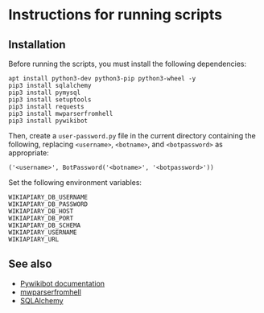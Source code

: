 # Instructions for running scripts

## Installation
Before running the scripts, you must install the following dependencies:

```
apt install python3-dev python3-pip python3-wheel -y
pip3 install sqlalchemy
pip3 install pymysql
pip3 install setuptools
pip3 install requests
pip3 install mwparserfromhell
pip3 install pywikibot
```

Then, create a `user-password.py` file in the current directory containing
the following, replacing `<username>`, `<botname>`, and `<botpassword>`
as appropriate:

```
('<username>', BotPassword('<botname>', '<botpassword>'))
```

Set the following environment variables:

```
WIKIAPIARY_DB_USERNAME
WIKIAPIARY_DB_PASSWORD
WIKIAPIARY_DB_HOST
WIKIAPIARY_DB_PORT
WIKIAPIARY_DB_SCHEMA
WIKIAPIARY_USERNAME
WIKIAPIARY_URL
```

## See also
- [Pywikibot documentation](https://doc.wikimedia.org/pywikibot/stable/)
- [mwparserfromhell](https://github.com/earwig/mwparserfromhell/)
- [SQLAlchemy](https://docs.sqlalchemy.org)
